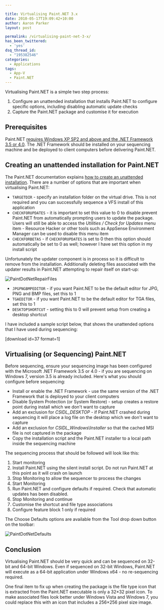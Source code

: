 ```yaml
---

title: Virtualising Paint.NET 3.x
date: 2010-05-17T19:09:42+10:00
author: Aaron Parker
layout: post

permalink: /virtualising-paint-net-3-x/
has_been_twittered:
  - 'yes'
dsq_thread_id:
  - "195382546"
categories:
  - Applications
tags:
  - App-V
  - Paint.NET
---
```

Virtualising Paint.NET is a simple two step process:

  1. Configure an unattended installation that installs Paint.NET to configure specific options, including disabling automatic update checks
  2. Capture the Paint.NET package and customise it for execution

## Prerequisites

Paint.NET [requires Windows XP SP2 and above and the .NET Framework 3.5 or 4.0](http://www.getpaint.net/doc/latest/en/SystemRequirements.html). The .NET Framework should be installed on your sequencing machine and be deployed to client computers before delivering Paint.NET.

## Creating an unattended installation for Paint.NET

The Paint.NET documentation explains [how to create an unattended installation](http://www.getpaint.net/doc/latest/en/UnattendedInstallation.html). There are a number of options that are important when virtualising Paint.NET:

  * `TARGETDIR` - specify an installation folder on the virtual drive. This is not required and you can successfully sequence a VFS install of this application
  * `CHECKFORUPDATES` - it is important to set this value to 0 to disable prevent Paint.NET from automatically prompting users to update the package. Users will still be able to access the _Utilities / Check for Updates_ menu item - Resource Hacker or other tools such as AppSense Environment Manager can be used to disable this menu item
  * `CHECKFORBETAS` - if `CHECKFORUPDATES` is set to 0 then this option should automatically be set to 0 as well; however I have set this option in my install script

Unfortunately the updater component is in process so it is difficult to remove from the installation. Additionally deleting files associated with the updater results in Paint.NET attempting to repair itself on start-up:

![PaintDotNetRepairFiles]({{site.baseurl}}/media/2010/05/PaintDotNetRepairFiles.png)

  * `JPGPNGBMPEDITOR` - if you want Paint.NET to be the default editor for JPG, PNG and BMP files, set this to 1
  * `TGAEDITOR` - if you want Paint.NET to be the default editor for TGA files, set this to 1
  * `DESKTOPSHORTCUT` - setting this to 0 will prevent setup from creating a desktop shortcut

I have included a sample script below, that shows the unattended options that I have used during sequencing:

<p class="download">
  [download id=37 format=1]
</p>

## Virtualising (or Sequencing) Paint.NET

Before sequencing, ensure your sequencing image has been configured with the Microsoft .NET Framework 3.5 or 4.0 - if you are sequencing on Windows 7, version 3.5 is already included. Here's what you should configure before sequencing:

  * Install or enable the .NET Framework - use the same version of the .NET Framework that is deployed to your client computers
  * Disable System Protection (or System Restore) - setup creates a restore point during install which we don't want to capture
  * Add an exclusion for _CSIDL_DESKTOP_ - if Paint.NET crashed during sequencing it will place a log file on the desktop which we don't want to capture
  * Add an exclusion for _CSIDL_Windows\Installer_ so that the cached MSI file is not captured in the package
  * Copy the installation script and the Paint.NET installer to a local path inside the sequencing machine

The sequencing process that should be followed will look like this:

  1. Start monitoring
  2. Install Paint.NET using the silent install script. Do not run Paint.NET at this point as it will crash on launch
  3. Stop Monitoring to allow the sequencer to process the changes
  4. Start Monitoring
  5. Run Paint.NET and configure defaults if required. Check that automatic updates has been disabled.
  6. Stop Monitoring and continue
  7. Customise the shortcut and file type associations
  8. Configure feature block 1 only if required

The Choose Defaults options are available from the Tool drop down button on the toolbar:

![PaintDotNetDefaults]({{site.baseurl}}/media/2010/05/PaintDotNetDefaults.png)

## Conclusion

Virtualising Paint.NET should be very quick and can be sequenced on 32-bit and 64-bit Windows. Even if sequenced on 32-bit Windows, Paint.NET will execute as a 64-bit application under Windows x64 - no re-sequencing required.

One final item to fix up when creating the package is the file type icon that is extracted from the Paint.NET executable is only a 32&#215;32 pixel icon. To make associated files look better under Windows Vista and Windows 7, you could replace this with an icon that includes a 256&#215;256 pixel size image.